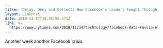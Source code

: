 ```yaml
---
title: 'Delay, Deny and Deflect: How Facebook’s Leaders Fought Through Crisis'
layout: LinkPost
date: 2018-11-17T18:48:58.471Z
link: >-
  https://www.nytimes.com/2018/11/14/technology/facebook-data-russia-election-racism.html
---
```


Another week another Facebook crisis.
